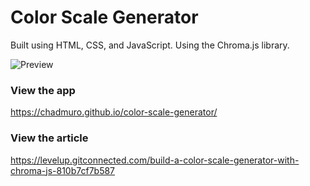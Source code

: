 # Color Scale Generator

Built using HTML, CSS, and JavaScript.
Using the Chroma.js library.

![Preview](https://media.giphy.com/media/nRsfVPTgBYqJnKTZBc/giphy.gif)

### View the app
https://chadmuro.github.io/color-scale-generator/

### View the article
https://levelup.gitconnected.com/build-a-color-scale-generator-with-chroma-js-810b7cf7b587
